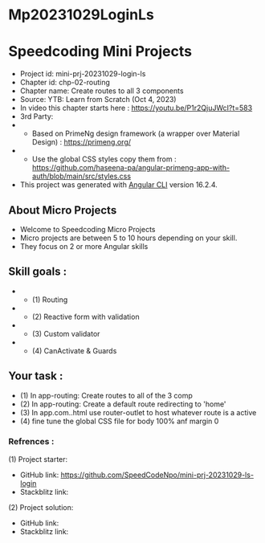 # Mp20231029LoginLs

# Speedcoding Mini Projects

- Project id: mini-prj-20231029-login-ls
- Chapter id: chp-02-routing
- Chapter name: Create routes to all 3 components
- Source: YTB: Learn from Scratch (Oct 4, 2023) 
- In video this chapter starts here : https://youtu.be/P1r2QjuJWcI?t=583
- 3rd Party: 
-   - Based on PrimeNg design framework (a wrapper over Material Design) :  https://primeng.org/
-   - Use the global CSS styles copy them from :  https://github.com/haseena-pa/angular-primeng-app-with-auth/blob/main/src/styles.css
- This project was generated with [Angular CLI](https://github.com/angular/angular-cli) version 16.2.4.

## About Micro Projects

- Welcome to Speedcoding Micro Projects
- Micro projects are between 5 to 10 hours depending on your skill.
- They focus on 2 or more Angular skills


## Skill goals :
- - (1) Routing
- - (2) Reactive form with validation
- - (3) Custom validator
- - (4) CanActivate & Guards

## Your task :

- (1) In app-routing: Create routes to all of the 3 comp
- (2) In app-routing: Create a default route redirecting to 'home'
- (3) In app.com..html use router-outlet to host whatever route is a active
- (4) fine tune the global CSS file for body 100% anf margin 0

### Refrences :

(1) Project starter:

- GitHub link: https://github.com/SpeedCodeNpo/mini-prj-20231029-ls-login
- Stackblitz link:

(2) Project solution:

- GitHub link: 
- Stackblitz link: